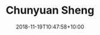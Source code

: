 ---
title: "Chunyuan Sheng"
date: 2018-11-19T10:47:58+10:00
image: "images/team/avatar.jpg"
jobtitle: "Legal Personnel - DKU '22"
# linkedinurl: "https://www.linkedin.com/in/junkaiman"
# promoted: false
weight: 1
---